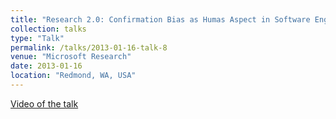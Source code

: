 ```yaml
---
title: "Research 2.0: Confirmation Bias as Humas Aspect in Software Engineering"
collection: talks
type: "Talk"
permalink: /talks/2013-01-16-talk-8
venue: "Microsoft Research"
date: 2013-01-16
location: "Redmond, WA, USA"
---
```

[Video of the talk](http://https://www.microsoft.com/en-us/research/video/research-2-0-confirmation-bias-as-a-human-aspect-in-software-engineering/)
